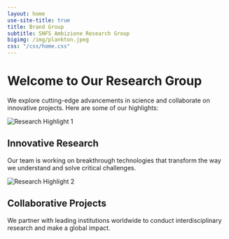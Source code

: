 ```yaml
---
layout: home
use-site-title: true
title: Brand Group
subtitle: SNFS Ambizione Research Group
bigimg: /img/plankton.jpeg
css: "/css/home.css"
---
```


# Welcome to Our Research Group

We explore cutting-edge advancements in science and collaborate on innovative projects. Here are some of our highlights:

<div class="image-text-grid">
  <img src="/assets/images/research1.jpg" alt="Research Highlight 1">
  <div>
    <h2>Innovative Research</h2>
    <p>Our team is working on breakthrough technologies that transform the way we understand and solve critical challenges.</p>
  </div>

  <img src="/assets/images/research2.jpg" alt="Research Highlight 2">
  <div>
    <h2>Collaborative Projects</h2>
    <p>We partner with leading institutions worldwide to conduct interdisciplinary research and make a global impact.</p>
  </div>
</div>
